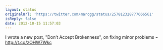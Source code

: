 ```yaml
---
layout: status
originalUrl: 'https://twitter.com/marcgg/status/257812328777666561'
isReply: false
date: 2012-10-15 11:57:03
---
```


I wrote a new post, "Don’t Accept Brokenness", on fixing minor problems ~ http://t.co/zOHW7Wkc
